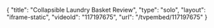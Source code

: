 {
    "title": "Collapsible Laundry Basket Review",
    "type": "solo",
    "layout": "iframe-static",
    "videoId": "117197675",
    "url": "\/tvpembed\/117197675"
}